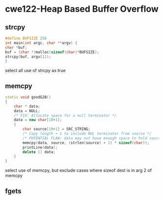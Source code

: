 # cwe122-Heap Based Buffer Overflow

## strcpy

```cpp
#define BUFSIZE 256
int main(int argc, char **argv) {
char *buf;
buf = (char *)malloc(sizeof(char)*BUFSIZE);
strcpy(buf, argv[1]);
}
```

select all use of strcpy as true

## memcpy

```cpp
static void goodG2B()
{
    char * data;
    data = NULL;
    /* FIX: Allocate space for a null terminator */
    data = new char[10+1];
    {
        char source[10+1] = SRC_STRING;
        /* Copy length + 1 to include NUL terminator from source */
        /* POTENTIAL FLAW: data may not have enough space to hold source */
        memcpy(data, source, (strlen(source) + 1) * sizeof(char));
        printLine(data);
        delete [] data;
    }
}
```

select use of memcpy, but
exclude cases where sizeof dest is in arg 2 of memcpy

## fgets


